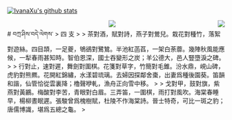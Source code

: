 [![IvanaXu's github stats](https://github-readme-stats.vercel.app/api?username=IvanaXu&show_icons=true&theme=vue-dark)](https://github.com/anuraghazra/github-readme-stats)
<div align="center">
<img align="right" src="https://github-readme-stats.vercel.app/api/top-langs/?username=IvanaXu&langs_count=3&theme=graywhite" />
<img src="https://github-readme-stats.vercel.app/api/wakatime?username=IvanaXu&layout=compact&langs_count=6&hide_title=True&theme=vue-dark" />
</div>
# བཀྲ་ཤིས་བདེ་ལེགས་
> 四 支
> 
> 茶對酒，賦對詩，燕子對鶯兒。栽花對種竹，落絮對遊絲。四目頡，一足夔，鴝鵒對鷺鷥。半池紅菡萏，一架白荼蘼。幾陣秋風能應候，一犁春雨甚知時。智伯恩深，國士吞變形之炭；羊公德大，邑人豎墮淚之碑。
> 
> 行對止，速對遲，舞劍對圍棋。花箋對草字，竹簡對毛錐。汾水鼎，峴山碑，虎豹對熊羆。花開紅錦繡，水漾碧琉璃。去婦因探鄰舍棗，出妻爲種後園葵。笛韻和諧，仙管恰從雲裏降；櫓聲咿軋，漁舟正向雪中移。
> 
> 戈對甲，鼓對旗，紫燕對黃鸝。梅酸對李苦，青眼對白眉。三弄笛，一圍棋，雨打對風吹。海棠春睡早，楊柳晝眠遲。張駿曾爲槐樹賦，杜陵不作海棠詩。晉士特奇，可比一斑之豹；唐儒博識，堪爲五總之龜。
>